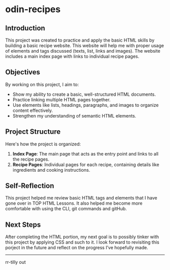 # odin-recipes

## Introduction

This project was created to practice and apply the basic HTML skills by building a basic recipe website. This website will help me with proper usage of elements and tags discussed (texts, list, links and images). The website includes a main index page with links to individual recipe pages.

## Objectives

By working on this project, I aim to:

- Show my ability to create a basic, well-structured HTML documents.
- Practice linking multiple HTML pages together.
- Use elements like lists, headings, paragraphs, and images to organize content effectively.
- Strengthen my understanding of semantic HTML elements.

## Project Structure

Here's how the project is organized:

1. **Index Page**: The main page that acts as the entry point and links to all the recipe pages.
2. **Recipe Pages**: Individual pages for each recipe, containing details like ingredients and cooking instructions.

## Self-Reflection

This project helped me review basic HTML tags and elements that I have gone over in TOP HTML Lessons.
It also helped me become more comfortable with using the CLI, git commands and gitHub.

## Next Steps

After completing the HTML portion, my next goal is to possibly tinker with this project by applying CSS and such to it. I look forward to revisiting this porject in the future and reflect on the progress I’ve hopefully made.

---

rr-tilly out
